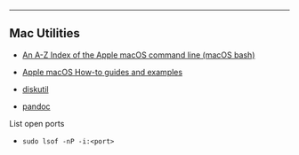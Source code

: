 
---

## Mac Utilities

- [An A-Z Index of the Apple macOS command line (macOS bash)](https://ss64.com/osx/)
- [Apple macOS How-to guides and examples](https://ss64.com/osx/syntax.html)

- [diskutil](https://ss64.com/osx/diskutil.html)
  
- [pandoc](https://pandoc.org/MANUAL.html)

List open ports

- `sudo lsof -nP -i:<port>`  
